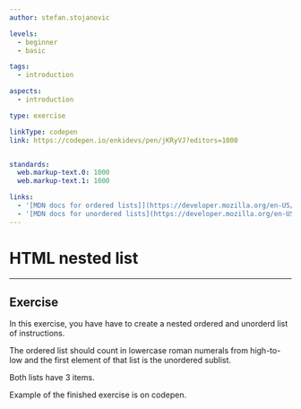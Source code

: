 ```yaml
---
author: stefan.stojanovic

levels:
  - beginner
  - basic

tags:
  - introduction

aspects:
  - introduction

type: exercise

linkType: codepen
link: https://codepen.io/enkidevs/pen/jKRyVJ?editors=1000


standards:
  web.markup-text.0: 1000
  web.markup-text.1: 1000

links:
  - '[MDN docs for ordered lists]](https://developer.mozilla.org/en-US/docs/Web/HTML/Element/ol){website}'
  - '[MDN docs for unordered lists](https://developer.mozilla.org/en-US/docs/Web/HTML/Element/ul){website}'
---
```

# HTML nested list
---

## Exercise
In this exercise, you have have to create a nested ordered and unorderd list of instructions.

The ordered list should count in lowercase roman numerals from high-to-low and the first element of that list is the unordered sublist. 

Both lists have 3 items.

Example of the finished exercise is on codepen.
